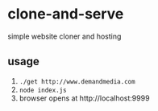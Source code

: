 # clone-and-serve
simple website cloner and hosting


## usage
1. `./get http://www.demandmedia.com`
2. `node index.js`
3. browser opens at http://localhost:9999
